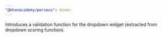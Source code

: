 ```yaml
---
"@khanacademy/perseus": minor
---
```


Introduces a validation function for the dropdown widget (extracted from dropdown scoring function).
